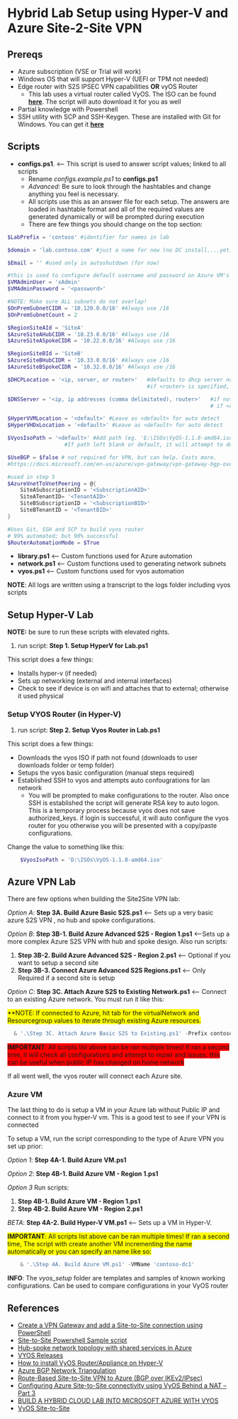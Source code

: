 # Hybrid Lab Setup using Hyper-V and Azure Site-2-Site VPN

## Prereqs

- Azure subscription (VSE or Trial will work)
- Windows OS that will support Hyper-V (UEFI or TPM not needed)
- Edge router with S2S IPSEC VPN capabilities __OR__ vyOS Router
  - This lab uses a virtual router called VyOS. The ISO can be found [**here**](https://s3.amazonaws.com/s3-us.vyos.io/vyos-1.1.8-amd64.iso). The script will auto download it for you as well
- Partial knowledge with Powershell
- SSH utility with SCP and SSH-Keygen. These are installed with Git for Windows. You can get it [**here**](https://git-scm.com/downloads)

## Scripts

- **configs.ps1**. <-- This script is used to answer script values; linked to all scripts
  - Rename _configs.example.ps1_ to **configs.ps1**
  - _Advanced:_ Be sure to look through the hashtables and change anything you feel is necessary.
  - All scripts use this as an answer file for each setup. The answers are loaded in hashtable format and all of the required values are generated dynamically or will be prompted during execution
  - There are few things you should change on the top section:

```powershell
$LabPrefix = 'contoso' #identifier for names in lab

$domain = 'lab.contoso.com' #just a name for now (no DC install....yet)

$Email = '' #used only in autoshutdown (for now)

#this is used to configure default username and password on Azure VM's
$VMAdminUser = 'xAdmin'
$VMAdminPassword = '<password>'

#NOTE: Make sure ALL subnets do not overlap!
$OnPremSubnetCIDR = '10.120.0.0/16' #Always use /16
$OnPremSubnetCount = 2

$RegionSiteAId = 'SiteA'
$AzureSiteAHubCIDR = '10.23.0.0/16' #Always use /16
$AzureSiteASpokeCIDR = '10.22.0.0/16' #Always use /16

$RegionSiteBId = 'SiteB'
$AzureSiteBHubCIDR = '10.33.0.0/16' #Always use /16
$AzureSiteBSpokeCIDR = '10.32.0.0/16' #Always use /16

$DHCPLocation = '<ip, server, or router>'   #defaults to dhcp server not on router; assumes dhcp is on a server
                                            #if <router> is specified, dhcp server will be enabled but a full DHCP scope will be built for each subnets automatically (eg. 10.22.1.1-10.22.1.255)

$DNSServer = '<ip, ip addresses (comma delimitated), router>'   #if not specified; defaults to fourth IP in spoke subnet scope (eg. 10.22.1.4). This would be Azure's first available ip for VM
                                                                # if <router> is specified; google ip 8.8.8.8 will be used since no dns server exist on router

$HyperVVMLocation = '<default>' #Leave as <default> for auto detect
$HyperVHDxLocation = '<default>' #Leave as <default> for auto detect

$VyosIsoPath = '<default>' #Add path (eg. 'E:\ISOs\VyOS-1.1.8-amd64.iso') or use <latest> to get the latest vyos ISO (this is still in BETA)
                  #If path left blank or default, it will attempt to download the supported versions (1.1.8)

$UseBGP = $false # not required for VPN, but can help. Costs more.
#https://docs.microsoft.com/en-us/azure/vpn-gateway/vpn-gateway-bgp-overview

#used in step 5
$AzureVnetToVnetPeering = @{
    SiteASubscriptionID = '<SubscriptionAID>'
    SiteATenantID= '<TenantAID>'
    SiteBSubscriptionID = '<SubscriptionBID>'
    SiteBTenantID = '<TenantBID>'
}

#Uses Git, SSH and SCP to build vyos router
# 99% automated; but 90% successful
$RouterAutomationMode = $True
```

- **library.ps1** <-- Custom functions used for Azure automation
- **network.ps1** <-- Custom functions used to generating network subnets
- **vyos.ps1** <-- Custom functions used for vyos automation

**NOTE**: All logs are written using a transcript to the logs folder including vyos scripts

## Setup Hyper-V Lab

**NOTE:** be sure to run these scripts with elevated rights.

1. run script: **Step 1. Setup HyperV for Lab.ps1**

This script does a few things:
- Installs hyper-v (if needed)
- Sets up networking (external and internal interfaces)
- Check to see if device is on wifi and attaches that to external; otherwise it used physical

### Setup VYOS Router (in Hyper-V)

1. run script: **Step 2. Setup Vyos Router in Lab.ps1**

This script does a few things:
- Downloads the vyos ISO if path not found (downloads to user downloads folder or temp folder)
- Setups the vyos basic configuration (manual steps required)
- Established SSH to vyos and attempts auto confougrations for lan network
  - You will be prompted to make configurations to the router. Also once SSH is established the script will generate RSA key to auto logon.
   This is a temporary process because vyos does not save authorized_keys. if login is successful, it will auto configure the vyos router for you otherwise you will be presented with a copy/paste configurations.

Change the value to something like this:
```powershell
	$VyosIsoPath = 'D:\ISOs\VyOS-1.1.8-amd64.iso'
```

## Azure VPN Lab
There are few options when building the Site2Site VPN lab:

  _Option A_: **Step 3A. Build Azure Basic S2S.ps1** <-- Sets up a very basic azure S2S VPN , no hub and spoke configurations.

  _Option B_: **Step 3B-1. Build Azure Advanced S2S - Region 1.ps1** <--Sets up a more complex Azure S2S VPN with hub and spoke design. Also run scripts:

1. **Step 3B-2. Build Azure Advanced S2S - Region 2.ps1** <-- Optional if you want to setup a second site
2. **Step 3B-3. Connect Azure Advanced S2S Regions.ps1** <-- Only Required if a second site is setup

  _Option C_: **Step 3C. Attach Azure S2S to Existing Network.ps1** <-- Connect to an existing Azure network. You must run it like this:

<span style="background-color:Yellow;">**NOTE: If connected to Azure, hit tab for the virtualNetwork and Resourcegroup values to iterate through existing Azure resources. </span>
```powershell
  & '.\Step 3C. Attach Azure Basic S2S to Existing.ps1' -Prefix contoso -ResourceGroup mecmcb-arm-rg -VirtualNetwork contoso-vnet -DNSIP 10.0.0.4 -RemovePublicIps -Force
```

<span style="background-color:Red;">**IMPORTANT**: All scripts list above can be ran multiple times! If ran a second time, it will check all configurations and attempt to repair and issues. this can be useful when public IP has changed on home network</span>

If all went well, the vyos router will connect each Azure site.
### Azure VM

The last thing to do is setup a VM in your Azure lab without Public IP and connect to it from you hyper-V vm. This is a good test to see if your VPN is connected

To setup a VM, run the script corresponding to the type of Azure VPN you set up prior:


  _Option 1_: **Step 4A-1. Build Azure VM.ps1**

  _Option 2_: **Step 4B-1. Build Azure VM - Region 1.ps1**

  _Option 3_ Run scripts:

1. **Step 4B-1. Build Azure VM - Region 1.ps1**
2. **Step 4B-2. Build Azure VM - Region 2.ps1**

_BETA_: **Step 4A-2. Build Hyper-V VM.ps1** <-- Sets up a VM in Hyper-V.

<span style="background-color:Yellow;">**IMPORTANT**: All scripts list above can be ran multiple times! If ran a second time, The script with create another VM incrementing the name automatically or you can specify an name like so:</span>
```powershell
	& '.\Step 4A. Build Azure VM.ps1' -VMName 'contoso-dc1'
```

**INFO**: The _vyos_setup_ folder are templates and samples of known working configurations. Can be used to compare configurations in your VyOS router

## References

- [Create a VPN Gateway and add a Site-to-Site connection using PowerShell](https://docs.microsoft.com/en-us/azure/vpn-gateway/vpn-gateway-create-site-to-site-rm-powershell)
- [Site-to-Site Powershell Sample script](https://docs.microsoft.com/en-us/azure/vpn-gateway/scripts/vpn-gateway-sample-site-to-site-powershell)
- [Hub-spoke network topology with shared services in Azure](https://docs.microsoft.com/en-us/azure/architecture/reference-architectures/hybrid-networking/shared-services)
- [VYOS Releases](http://packages.vyos.net/iso/release/)
- [How to install VyOS Router/Appliance on Hyper-V](http://luisrato.azurewebsites.net/2014/06/17/)
- [Azure BGP Network Triangulation](https://azure-in-action.blog/2017/01/04/azure-bgp-network-triangulation-from-home/)
- [Route-Based Site-to-Site VPN to Azure (BGP over IKEv2/IPsec)](https://vyos.readthedocs.io/en/latest/appendix/examples/azure-vpn-bgp.html)
- [Configuring Azure Site-to-Site connectivity using VyOS Behind a NAT – Part 3](http://www.lewisroberts.com/2015/07/17/configuring-azure-site-to-site-connectivity-using-vyos-behind-a-nat-part-3/)
 - [BUILD A HYBRID CLOUD LAB INTO MICROSOFT AZURE WITH VYOS](https://bretty.me.uk/build-a-hybrid-cloud-lab-into-microsoft-azure-with-vyos/)
 - [VyOS Site-to-Site](https://vyos.readthedocs.io/en/latest/vpn/site2site_ipsec.html)
